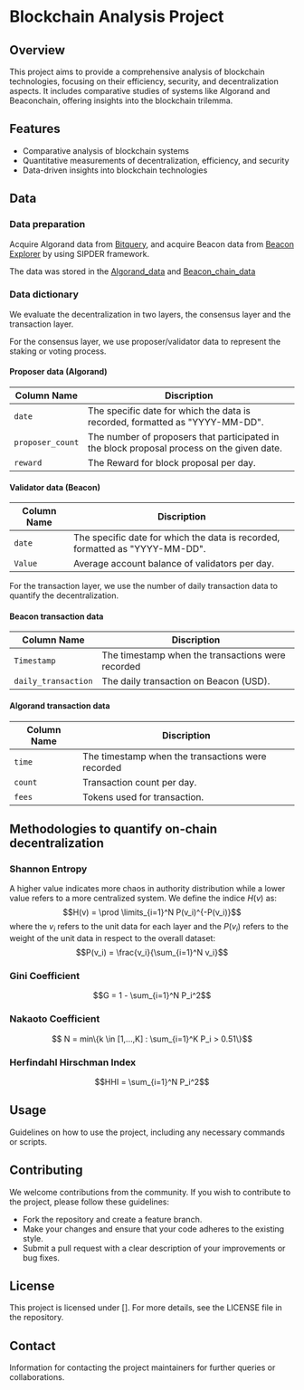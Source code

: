 # Blockchain Analysis Project

## Overview
This project aims to provide a comprehensive analysis of blockchain technologies, focusing on their efficiency, security, and decentralization aspects. It includes comparative studies of systems like Algorand and Beaconchain, offering insights into the blockchain trilemma.

## Features
- Comparative analysis of blockchain systems
- Quantitative measurements of decentralization, efficiency, and security
- Data-driven insights into blockchain technologies

## Data
### Data preparation
Acquire Algorand data from [Bitquery](https://bitquery.io/), and acquire Beacon data from [Beacon Explorer](https://beaconcha.in/) by using SIPDER framework. 

The data was stored in the [Algorand_data](https://github.com/chengnanyimeng/blockchain_analysis/tree/main/Algorand_data) and [Beacon_chain_data](https://github.com/chengnanyimeng/blockchain_analysis/tree/main/Beacon_chain_data) 
### Data dictionary
We evaluate the decentralization in two layers, the consensus layer and the transaction layer.

For the consensus layer, we use proposer/validator data to represent the staking or voting process.
#### Proposer data (Algorand)
| Column Name      | Discription                                                                                               |
|------------------|----------------------------------------------------------------------------------------------------------------|
| `date`           | The specific date for which the data is recorded, formatted as "YYYY-MM-DD".                                   |
| `proposer_count` | The number of proposers that participated in the block proposal process on the given date.        |
| `reward`         | The Reward for block proposal per day.   |


#### Validator data (Beacon)
| Column Name      | Discription                                                                                               |
|------------------|----------------------------------------------------------------------------------------------------------------|
| `date`           | The specific date for which the data is recorded, formatted as "YYYY-MM-DD".                                   |
| `Value` | Average account balance of validators per day.      |

For the transaction layer, we use the number of daily transaction data to quantify the decentralization.
#### Beacon transaction data
| Column Name | Discription                                                                                     |
|-------------|-------------------------------------------------------------------------------------------------------|
| `Timestamp` | The timestamp when the transactions were recorded             |
| `daily_transaction`     | The daily transaction on Beacon (USD).    |

#### Algorand transaction data
| Column Name | Discription                                                                                     |
|-------------|-------------------------------------------------------------------------------------------------------|
| `time` | The timestamp when the transactions were recorded             |
| `count`     | Transaction count per day.    |
| `fees`     | Tokens used for transaction.    |

## Methodologies to quantify on-chain decentralization
### Shannon Entropy
A higher value indicates more chaos in authority distribution while a lower value refers to a more centralized system. We define the indice $H(v)$ as:
$$H(v) = \prod \limits_{i=1}^N P(v_i)^{-P(v_i)}$$
where the $v_i$ refers to the unit data for each layer and the $P(v_i)$ refers to the weight of the unit data in respect to the overall dataset:
$$P(v_i) = \frac{v_i}{\sum_{i=1}^N v_i}$$

### Gini Coefficient
$$G = 1 - \sum_{i=1}^N P_i^2$$
### Nakaoto Coefficient
$$ N = min\{k \in [1,...,K] : \sum_{i=1}^K P_i > 0.51\}$$
### Herfindahl Hirschman Index
$$HHI = \sum_{i=1}^N P_i^2$$
## Usage
Guidelines on how to use the project, including any necessary commands or scripts.

## Contributing
We welcome contributions from the community. If you wish to contribute to the project, please follow these guidelines:
- Fork the repository and create a feature branch.
- Make your changes and ensure that your code adheres to the existing style.
- Submit a pull request with a clear description of your improvements or bug fixes.

## License
This project is licensed under []. For more details, see the LICENSE file in the repository.

## Contact
Information for contacting the project maintainers for further queries or collaborations.


